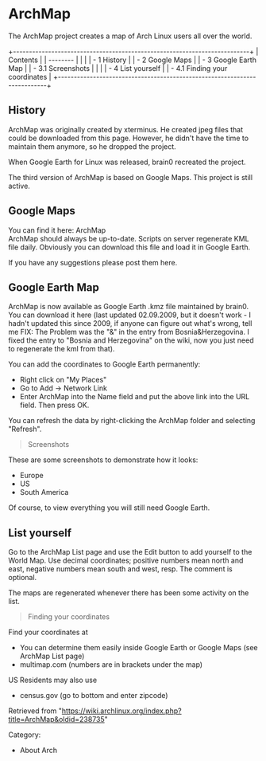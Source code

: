 ArchMap
=======

The ArchMap project creates a map of Arch Linux users all over the
world.

+--------------------------------------------------------------------------+
| Contents                                                                 |
| --------                                                                 |
|                                                                          |
| -   1 History                                                            |
| -   2 Google Maps                                                        |
| -   3 Google Earth Map                                                   |
|     -   3.1 Screenshots                                                  |
|                                                                          |
| -   4 List yourself                                                      |
|     -   4.1 Finding your coordinates                                     |
+--------------------------------------------------------------------------+

History
-------

ArchMap was originally created by xterminus. He created jpeg files that
could be downloaded from this page. However, he didn't have the time to
maintain them anymore, so he dropped the project.

When Google Earth for Linux was released, brain0 recreated the project.

The third version of ArchMap is based on Google Maps. This project is
still active.

Google Maps
-----------

You can find it here: ArchMap  
 ArchMap should always be up-to-date. Scripts on server regenerate KML
file daily. Obviously you can download this file and load it in Google
Earth.

If you have any suggestions please post them here.

Google Earth Map
----------------

ArchMap is now available as Google Earth .kmz file maintained by brain0.
You can download it here (last updated 02.09.2009, but it doesn't work -
I hadn't updated this since 2009, if anyone can figure out what's wrong,
tell me FIX: The Problem was the "&" in the entry from
Bosnia&Herzegovina. I fixed the entry to "Bosnia and Herzegovina" on the
wiki, now you just need to regenerate the kml from that).

You can add the coordinates to Google Earth permanently:

-   Right click on "My Places"
-   Go to Add -> Network Link
-   Enter ArchMap into the Name field and put the above link into the
    URL field. Then press OK.

You can refresh the data by right-clicking the ArchMap folder and
selecting "Refresh".

> Screenshots

These are some screenshots to demonstrate how it looks:

-   Europe
-   US
-   South America

Of course, to view everything you will still need Google Earth.

List yourself
-------------

Go to the ArchMap List page and use the Edit button to add yourself to
the World Map. Use decimal coordinates; positive numbers mean north and
east, negative numbers mean south and west, resp. The comment is
optional.

The maps are regenerated whenever there has been some activity on the
list.

> Finding your coordinates

Find your coordinates at

-   You can determine them easily inside Google Earth or Google Maps
    (see ArchMap List page)
-   multimap.com (numbers are in brackets under the map)

US Residents may also use

-   census.gov (go to bottom and enter zipcode)

Retrieved from
"https://wiki.archlinux.org/index.php?title=ArchMap&oldid=238735"

Category:

-   About Arch
